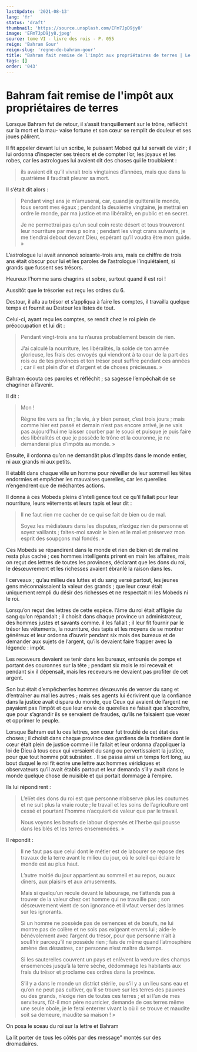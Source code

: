 ```yaml
---
lastUpdate: '2021-08-13'
lang: 'fr'
status: 'draft'
thumbnail: 'https://source.unsplash.com/EFm7JpD9jy8'
image: 'EFm7JpD9jy8.jpeg'
source: tome VI - livre des rois - P. 055
reign: 'Bahram Gour'
reign-slug: 'regne-de-bahram-gour'
title: "Bahram fait remise de l'impôt aux propriétaires de terres | Le Livre des Rois | Shâhnâmeh"
tags: []
order: '043'
---
```


<!-- LTeX: language=fr -->

# Bahram fait remise de l'impôt aux propriétaires de terres

Lorsque Bahram fut de retour, il s’assit tranquillement sur le trône, réfléchit sur la mort et la mau-
vaise fortune et son cœur se remplit de douleur et ses joues pâlirent.

Il fit appeler devant lui un scribe, le puissant Mobed qui lui servait de vizir ; il lui ordonna d’inspecter ses trésors et de compter l’or, les joyaux et les robes, car les astrologues lui avaient dit des choses qui le troublaient :

> ils avaient dit qu’il vivrait trois vingtaines d’années, mais que dans la quatrième il faudrait pleurer sa mort.

Il s’était dit alors :

> Pendant vingt ans je m’amuserai, car, quand je quitterai le monde, tous seront mes égaux ; pendant la deuxième vingtaine, je mettrai en ordre le monde, par ma justice et ma libéralité, en public et en secret.
>
> Je ne permettrai pas qu’un seul coin reste désert et tous trouveront leur nourriture par mes p soins ; pendant les vingt crans suivants, je me tiendrai debout devant Dieu, espérant qu’il voudra être mon guide. »

L’astrologue lui avait annoncé soixante-trois ans, mais ce chiffre de trois ans était obscur pour lui et les paroles de l’astrologue l’inquiétaient, si grands que fussent ses trésors.

Heureux l’homme sans chagrins et sobre, surtout quand il est roi !

Aussitôt que le trésorier eut reçu les ordres du 6.

Destour, il alla au trésor et s’appliqua à faire les comptes, il travailla quelque temps et fournit au Destour les listes de tout.

Celui-ci, ayant reçu les comptes, se rendit chez le roi plein de préoccupation et lui dit :

> Pendant vingt-trois ans tu n’auras probablement besoin de rien.
>
> J’ai calculé la nourriture, les libéralités, la solde de ton armée glorieuse, les frais des envoyés qui viendront à ta cour de la part des rois ou de tes provinces et ton trésor peut suffire pendant ces années ; car il est plein d’or et d’argent et de choses précieuses. »

Bahram écouta ces paroles et réfléchit ; sa sagesse l’empêchait de se chagriner à l’avenir.

Il dit :

> Mon !
>
> Règne tire vers sa fin ; la vie, à y bien penser, c’est trois jours ; mais comme hier est passé et demain n’est pas encore arrivé, je ne vais pas aujourd’hui me laisser courber par le souci et puisque je puis faire des libéralités et que je possède le trône et la couronne, je ne demanderai plus d’impôts au monde. »

Ensuite, il ordonna qu’on ne demandât plus d’impôts dans le monde entier, ni aux grands ni aux petits.

Il établit dans chaque ville un homme pour réveiller de leur sommeil les têtes endormies et empêcher les mauvaises querelles, car les querelles n’engendrent que de méchantes actions.

Il donna à ces Mobeds pleins d’intelligence tout ce qu’il fallait pour leur nourriture, leurs vêtements et leurs tapis et leur dit :

> Il ne faut rien me cacher de ce qui se fait de bien ou de mal.
>
> Soyez les médiateurs dans les disputes, n’exigez rien de personne et soyez vaillants ; faites-moi savoir le bien et le mal et préservez mon esprit des soupçons mal fondés. »

Ces Mobeds se répandirent dans le monde et rien de bien et de mal ne resta plus caché ; ces hommes intelligents prirent en main les affaires, mais on reçut des lettres de toutes les provinces, déclarant que les dons du roi, le désœuvrement et les richesses avaient ébranlé la raison dans les.

I cerveaux ; qu’au milieu des luttes et du sang versé partout, les jeunes gens méconnaissaient la valeur des grands ; que leur cœur était uniquement rempli du désir des richesses et ne respectait ni les Mobeds ni le roi.

Lorsqu’on reçut des lettres de cette espèce. l’âme du roi était affligée du sang qu’on répandait ; il choisit dans chaque province un administrateur, des hommes justes et savants comme. il les fallait ; il leur fit fournir par le trésor les vêtements, la nourriture, des tapis et les moyens de se montrer généreux et leur ordonna d’ouvrir pendant six mois des bureaux et de demander aux sujets de l’argent, qu’ils devaient faire frapper avec la légende : impôt.

Les receveurs devaient se tenir dans les bureaux, entourés de pompe et portant des couronnes sur la tête ; pendant six mois le roi recevait et pendant six il dépensait, mais les receveurs ne devaient pas profiter de cet argent.

Son but était d’empêcherrles hommes désœuvrés de verser du sang et d’entraîner au mal les autres ; mais ses agents lui écrivirent que la confiance dans la justice avait disparu du monde, que Ceux qui avaient de l’argent ne payaient pas l’impôt et que leur envie de querelles ne faisait que s’accroître, que pour s’agrandir ils se servaient de fraudes, qu’ils ne faisaient que vexer et opprimer le peuple.

Lorsque Bahram eut lu ces lettres, son cœur fut troublé de cet état des choses ; il choisit dans chaque province des gardiens de la frontière dont le cœur était plein de justice comme il le fallait et leur ordonna d’appliquer la loi de Dieu à tous ceux qui versaient du sang ou pervertissaient la justice, pour que tout homme pût subsister. .
Il se passa ainsi un temps fort long, au bout duquel le roi fit écrire une lettre aux hommes véridiques et observateurs qu’il avait établis partout et leur demanda s’il y avait dans le monde quelque chose de nuisible et qui portait dommage à l’empire.

Ils lui répondirent :

> L’elïet des dons du roi est que personne n’observe plus les coutumes et ne suit plus la vraie route ; le travail et les soins de l’agriculture ont cessé et pourtant l’homme n’acquiert de valeur que par le travail.
>
> Nous voyons les bœufs de labour dispersés et l’herbe qui pousse dans les blés et les terres ensemencées. »

Il répondit :

> Il ne faut pas que celui dont le métier est de labourer se repose des travaux de la terre avant le milieu du jour, où
le soleil qui éclaire le monde est au plus haut.
>
> L’autre moitié du jour appartient au sommeil et au repos, ou aux dîners, aux plaisirs et aux amusements.
>
> Mais si quelqu’un recule devant le labourage, ne t’attends pas à trouver de la valeur chez cet homme qui ne travaille pas ; son désœuvrement vient de son ignorance et il vfaut verser des larmes sur les ignorants.
>
> Si un homme ne possède pas de semences et de bœufs, ne lui montre pas de colère et ne sois pas exigeant envers lui ; aide-le bénévolement avec l’argent du trésor, pour que personne n’ait à souII’rir parcequ’il ne possède rien ; fais de même quand l’atmosphère amène des désastres, car personne n’est maître du temps.
>
> Si les sauterelles couvrent un pays et enlèvent la verdure des champs ensemencés jusqu’à la terre sèche, dédommage les habitants aux frais du trésor et proclame ces ordres dans la province.
>
> S’il y a dans le monde un district stérile, ou s’il y a un lieu sans eau et qu’on ne peut pas cultiver, qu’il se trouve sur les terres des pauvres ou des grands, n’exige rien de toutes ces terres ; et si l’un de mes serviteurs, fût-il mon père nourricier, demande de ces terres même une seule obole, je le ferai enterrer vivant la où il se trouve et maudite soit sa demeure, maudite sa maison ! »

On posa le sceau du roi sur la lettre et Bahram

La lit porter de tous les côtés par des message" montés sur des dromadaires.
